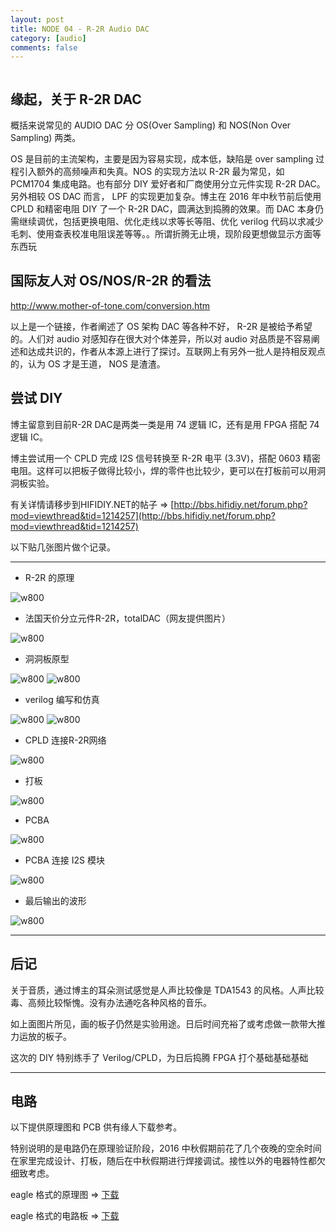 ```yaml
---
layout: post
title: NODE 04 - R-2R Audio DAC
category: [audio]
comments: false
---
```


```
```

## 缘起，关于 R-2R DAC

概括来说常见的 AUDIO DAC 分 OS(Over Sampling) 和 NOS(Non Over Sampling) 两类。

OS 是目前的主流架构，主要是因为容易实现，成本低，缺陷是 over sampling 过程引入额外的高频噪声和失真。NOS 的实现方法以 R-2R 最为常见，如 PCM1704 集成电路。也有部分 DIY 爱好者和厂商使用分立元件实现 R-2R DAC。另外相较 OS DAC 而言， LPF 的实现更加复杂。博主在 2016 年中秋节前后使用 CPLD 和精密电阻 DIY 了一个 R-2R DAC，圆满达到捣腾的效果。而 DAC 本身仍需继续调优，包括更换电阻、优化走线以求等长等阻、优化 verilog 代码以求减少毛刺、使用查表校准电阻误差等等。。所谓折腾无止境，现阶段更想做显示方面等东西玩


## 国际友人对 OS/NOS/R-2R 的看法

http://www.mother-of-tone.com/conversion.htm

以上是一个链接，作者阐述了 OS 架构 DAC 等各种不好， R-2R 是被给予希望的。人们对 audio 对感知存在很大对个体差异，所以对 audio 对品质是不容易阐述和达成共识的，作者从本源上进行了探讨。互联网上有另外一批人是持相反观点的，认为 OS 才是王道， NOS 是渣渣。

## 尝试 DIY

博主留意到目前R-2R DAC是两类一类是用 74 逻辑 IC，还有是用 FPGA 搭配 74 逻辑 IC。

博主尝试用一个 CPLD 完成 I2S 信号转换至 R-2R 电平 (3.3V)，搭配 0603 精密电阻。这样可以把板子做得比较小，焊的零件也比较少，更可以在打板前可以用洞洞板实验。

有关详情请移步到HIFIDIY.NET的帖子 => [http://bbs.hifidiy.net/forum.php?mod=viewthread&tid=1214257](http://bbs.hifidiy.net/forum.php?mod=viewthread&tid=1214257)

以下贴几张图片做个记录。

---


+ R-2R 的原理

![w800](/images/node4/001.jpg)

+ 法国天价分立元件R-2R，totalDAC（网友提供图片）

![w800](/images/node4/002.jpg)

+ 洞洞板原型

![w800](/images/node4/003.jpg)
![w800](/images/node4/004.jpg)

+ verilog 编写和仿真

![w800](/images/node4/005.jpg)
![w800](/images/node4/005b.jpg)

+ CPLD 连接R-2R网络

![w800](/images/node4/006.jpg)

+ 打板

![w800](/images/node4/007.jpg)

+ PCBA

![w800](/images/node4/008.jpg)

+ PCBA 连接 I2S 模块

![w800](/images/node4/009.jpg)

+ 最后输出的波形

![w800](/images/node4/010.jpg)

---

## 后记

关于音质，通过博主的耳朵测试感觉是人声比较像是 TDA1543 的风格。人声比较毒、高频比较惭愧。没有办法通吃各种风格的音乐。

如上面图片所见，画的板子仍然是实验用途。日后时间充裕了或考虑做一款带大推力运放的板子。

这次的 DIY 特别练手了 Verilog/CPLD，为日后捣腾 FPGA 打个基础基础基础

---

## 电路

以下提供原理图和 PCB 供有缘人下载参考。

特别说明的是电路仍在原理验证阶段，2016  中秋假期前花了几个夜晚的空余时间在家里完成设计、打板，随后在中秋假期进行焊接调试。接性以外的电器特性都欠细致考虑。

eagle 格式的原理图 => [下载](/images/node4/r-2r.sch)

eagle 格式的电路板 => [下载](/images/node4/r-2r.brd)


